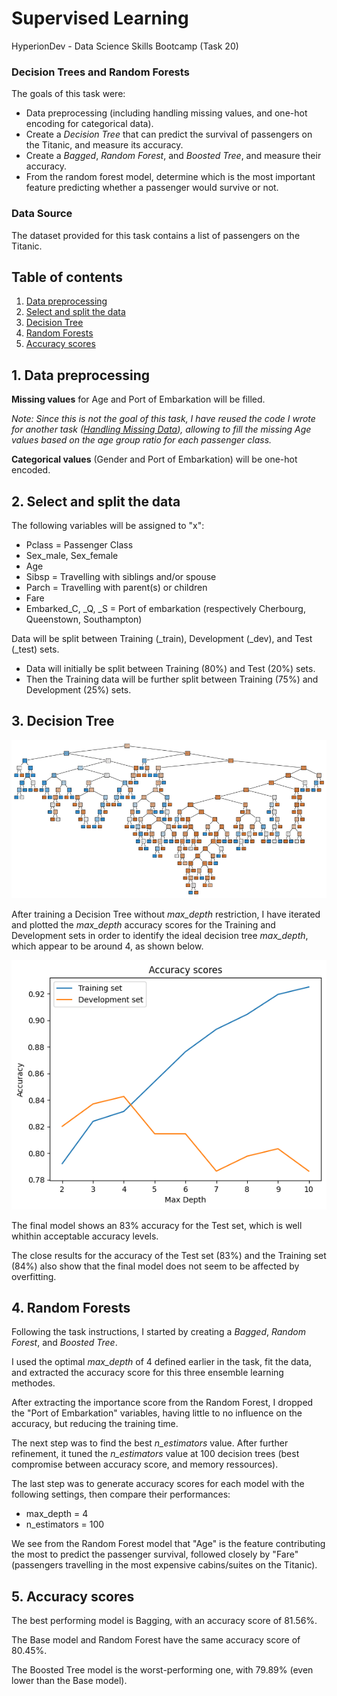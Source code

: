 # Supervised Learning

HyperionDev - Data Science Skills Bootcamp (Task 20)

### Decision Trees and Random Forests

The goals of this task were: 
* Data preprocessing (including handling missing values, and one-hot encoding for categorical data). 
* Create a *Decision Tree* that can predict the survival of passengers on the Titanic, and measure its accuracy.
* Create a *Bagged*, *Random Forest*, and *Boosted Tree*, and measure their accuracy.
* From the random forest model, determine which is the most important feature predicting whether a passenger would survive or not.

### Data Source

The dataset provided for this task contains a list of passengers on the Titanic. 


## Table of contents

1. [Data preprocessing](#data-preprocessing)
2. [Select and split the data](#select-split-data)
3. [Decision Tree](#decision-tree)
4. [Random Forests](#random-forests)
5. [Accuracy scores](#accuracy-scores) 

## 1. Data preprocessing <a name="data-preprocessing"></a>

**Missing values** for Age and Port of Embarkation will be filled.  

*Note: Since this is not the goal of this task, I have reused the code I wrote for another task ([Handling Missing Data](https://github.com/vglarde/codingTasks/tree/master/Handling_Missing_Data)), allowing to fill the missing Age values based on the age group ratio for each passenger class.*

**Categorical values** (Gender and Port of Embarkation) will be one-hot encoded.

## 2. Select and split the data <a name="select-split-data"></a>

The following variables will be assigned to "x": 
* Pclass = Passenger Class
* Sex_male, Sex_female
* Age
* Sibsp = Travelling with siblings and/or spouse
* Parch = Travelling with parent(s) or children
* Fare
* Embarked_C, _Q, _S = Port of embarkation (respectively Cherbourg, Queenstown, Southampton)

Data will be split between Training (_train), Development (_dev), and Test (_test) sets. 
* Data will initially be split between Training (80%) and Test (20%) sets. 
* Then the Training data will be further split between Training (75%) and Development (25%) sets. 

## 3. Decision Tree <a name="decision-tree"></a>

![Decision Tree](images/decision_tree.png)

After training a Decision Tree without *max_depth* restriction, I have iterated and plotted the *max_depth* accuracy scores for the Training and Development sets in order to identify the ideal decision tree *max_depth*, which appear to be around 4, as shown below.

![max_depth value](images/max_depth_value.png)

The final model shows an 83% accuracy for the Test set, which is well whithin acceptable accuracy levels.

The close results for the accuracy of the Test set (83%) and the Training set (84%) also show that the final model does not seem to be affected by overfitting.

## 4. Random Forests <a name="random-forests"></a>

Following the task instructions, I started by creating a *Bagged*, *Random Forest*, and *Boosted Tree*.

I used the optimal *max_depth* of 4 defined earlier in the task, fit the data, and extracted the accuracy score for this three ensemble learning methodes. 

After extracting the importance score from the Random Forest, I dropped the "Port of Embarkation" variables, having little to no influence on the accuracy, but reducing the training time. 

The next step was to find the best *n_estimators* value. After further refinement, it tuned the *n_estimators* value at 100 decision trees (best compromise between accuracy score, and memory ressources).

The last step was to generate accuracy scores for each model with the following settings, then compare their performances:
* max_depth = 4
* n_estimators = 100

We see from the Random Forest model that "Age" is the feature contributing the most to predict the passenger survival, followed closely by "Fare" (passengers travelling in the most expensive cabins/suites on the Titanic).

## 5. Accuracy scores <a name="accuracy-scores"></a>

The best performing model is Bagging, with an accuracy score of 81.56%.

The Base model and Random Forest have the same accuracy score of 80.45%.

The Boosted Tree model is the worst-performing one, with 79.89% (even lower than the Base model).
